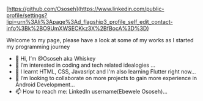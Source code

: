 [https://github.com/Ososeh](https://www.linkedin.com/public-profile/settings?lipi=urn%3Ali%3Apage%3Ad_flagship3_profile_self_edit_contact-info%3Bk%2BO9UmXWSECKkz3X%2BfBocA%3D%3D)

Welcome to my page, please have a look at some of my works as I started my programming journey

- 👋 Hi, I’m @Ososeh aka Whiskey
- 👀 I’m interested in coding and tech related idealogies ...
- 🌱 I learnt HTML, CSS, Javasript and I'm also learning Flutter right now...
- 💞️ I’m looking to collaborate on more projects to gain more experience in Android Development...
- 📫 How to reach me: LinkedIn username(Ebewele Ososeh)...

<!---
Ososeh/Ososeh is a ✨ special ✨ repository because its `README.md` (this file) appears on your GitHub profile.
You can click the Preview link to take a look at your changes.
--->

